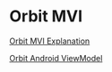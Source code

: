# Orbit MVI

[Orbit MVI Explanation](https://orbit-mvi.org/Core/architecture) 

[Orbit Android ViewModel](https://orbit-mvi.org/Android-ViewModel/overview)

